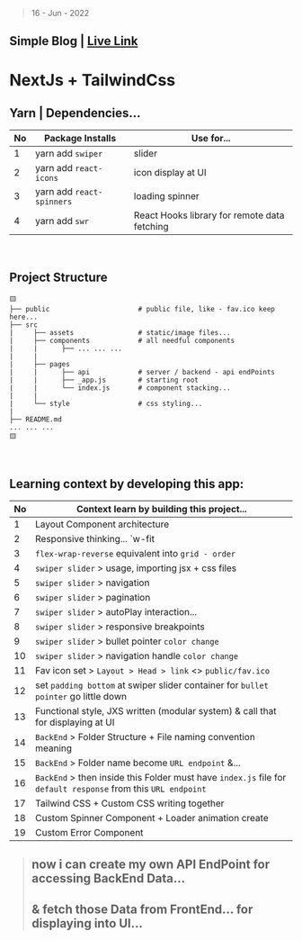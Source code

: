 > 16 - Jun - 2022

## Simple Blog | [Live Link][link]
[link]: https://next-simple-blog-bd.vercel.app


# NextJs + TailwindCss


## Yarn | Dependencies...
|No| Package Installs          | Use for...          |
|--|---------------------------|---------------------|
| 1| yarn add `swiper`         | slider              |
| 2| yarn add `react-icons`    | icon display at UI  |
| 3| yarn add `react-spinners` | loading spinner     |
| 4| yarn add `swr`            | React Hooks library for remote data fetching |


<br/>


## Project Structure
    🟨
    ├── public                      # public file, like - fav.ico keep here...
    ├── src
    |     ├── assets                # static/image files...
    |     ├── components            # all needful components
    |     |      ├── ... ... ...   
    |     |
    |     ├── pages                  
    |     |      ├── api            # server / backend - api endPoints
    |     |      ├── _app.js        # starting root
    |     |      └── index.js       # component stacking... 
    |     |
    |     └── style                 # css styling...
    |
    ├── README.md
    ... ... ...
    🟨


<br/>


## Learning context by developing this app:
|No| Context learn by building this project...          | 
|--|----------------------------------------------------|
| 1| Layout Component architecture                      | 
| 2| Responsive thinking... `w-fit | sm:w-96`           | 
| 3| `flex-wrap-reverse` equivalent into `grid - order` | 
| 4| `swiper slider` > usage, importing jsx + css files | 
| 5| `swiper slider` > navigation                       | 
| 6| `swiper slider` > pagination                       | 
| 7| `swiper slider` > autoPlay interaction...          | 
| 8| `swiper slider` > responsive breakpoints           | 
| 9| `swiper slider` > bullet pointer `color change`    | 
|10| `swiper slider` > navigation handle `color change` | 
|11| Fav icon set > `Layout > Head > link` <> `public/fav.ico`  |
|12| set `padding bottom` at swiper slider container for `bullet pointer` go little down | 
|13| Functional style, JXS written (modular system) & call that for displaying at UI     |
|14| `BackEnd` > Folder Structure + File naming convention meaning                       |
|15| `BackEnd` > Folder name become `URL endpoint` &...                                  | 
|16| `BackEnd` > then inside this Folder must have `index.js` file for `default response` from this `URL endpoint` |
|17| Tailwind CSS + Custom CSS writing together         |
|18| Custom Spinner Component + Loader animation create | 
|19| Custom Error Component                             | 


> ## now i can create my own API EndPoint for accessing BackEnd Data...
> ## & fetch those Data from FrontEnd... for displaying into UI...
